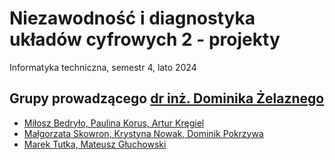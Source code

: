 # Niezawodność i diagnostyka układów cyfrowych 2 - projekty

Informatyka techniczna, semestr 4, lato 2024

## Grupy prowadzącego [dr inż. Dominika Żelaznego](https://wit.pwr.edu.pl/wydzial/struktura-organizacyjna/pracownicy/dominik-zelazny)

- [Miłosz Bedryło, Paulina Korus, Artur Kręgiel](https://github.com/Ite-2022-pwr/sem4-niduc2-proj-pk-ak-mb)
- [Małgorzata Skowron, Krystyna Nowak, Dominik Pokrzywa](https://github.com/Ite-2022-pwr/sem4-niduc2-dp-ms-kn)
- [Marek Tutka, Mateusz Głuchowski](https://github.com/Ite-2022-pwr/sem4-niduc2-proj-mt-mg)
